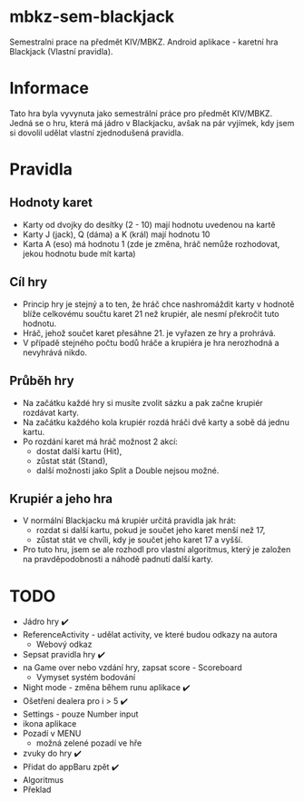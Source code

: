 # mbkz-sem-blackjack
 Semestralni prace na předmět KIV/MBKZ. Android aplikace - karetní hra Blackjack (Vlastní pravidla).
 
 # Informace
 Tato hra byla vyvynuta jako semestrální práce pro předmět KIV/MBKZ.
 Jedná se o hru, která má jádro v Blackjacku, avšak na pár vyjímek, kdy jsem si dovolil udělat vlastní zjednodušená pravidla. 
 
 # Pravidla
 ## Hodnoty karet
 * Karty od dvojky do desítky (2 - 10) mají hodnotu uvedenou na kartě
 * Karty J (jack), Q (dáma) a K (král) mají hodnotu 10
 * Karta A (eso) má hodnotu 1 (zde je změna, hráč nemůže rozhodovat, jekou hodnotu bude mít karta)
 
 ## Cíl hry
 * Princip hry je stejný a to ten, že hráč chce nashromáždit karty v hodnotě blíže celkovému součtu karet 21 než krupiér, ale nesmí překročit tuto hodnotu. 
 * Hráč, jehož součet karet přesáhne 21. je vyřazen ze hry a prohrává.
 * V případě stejného počtu bodů hráče a krupiéra je hra nerozhodná a nevyhrává nikdo. 
 
 ## Průběh hry
 * Na začátku každé hry si musíte zvolit sázku a pak začne krupiér rozdávat karty.
 * Na začátku každého kola krupiér rozdá hráči dvě karty a sobě dá jednu kartu.
 * Po rozdání karet má hráč možnost 2 akcí:
    * dostat další kartu (Hit),
    * zůstat stát (Stand),
    * další možnosti jako Split a Double nejsou možné.
    
## Krupiér a jeho hra
* V normální Blackjacku má krupiér určitá pravidla jak hrát: 
    * rozdat si další kartu, pokud je součet jeho karet menší než 17,
    * zůstat stát ve chvíli, kdy je součet jeho karet 17 a vyšší.
* Pro tuto hru, jsem se ale rozhodl pro vlastní algoritmus, který je založen na pravděpodobnosti a náhodě padnutí další karty.
    
 
 # TODO
 * Jádro hry ✔️
 * ReferenceActivity - udělat activity, ve které budou odkazy na autora
    * Webový odkaz
 * Sepsat pravidla hry ✔️
 * na Game over nebo vzdání hry, zapsat score - Scoreboard
    * Vymyset systém bodování
* Night mode - změna během runu aplikace ✔️
* Ošetření dealera pro i > 5 ✔️
* Settings - pouze Number input
* ikona aplikace
* Pozadí v MENU
    * možná zelené pozadí ve hře
* zvuky do hry ✔️
* Přidat do appBaru zpět ✔️
* Algoritmus 
* Překlad
 
